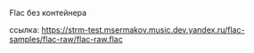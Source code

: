 Flac без контейнера

ссылка: https://strm-test.msermakov.music.dev.yandex.ru/flac-samples/flac-raw/flac-raw.flac

